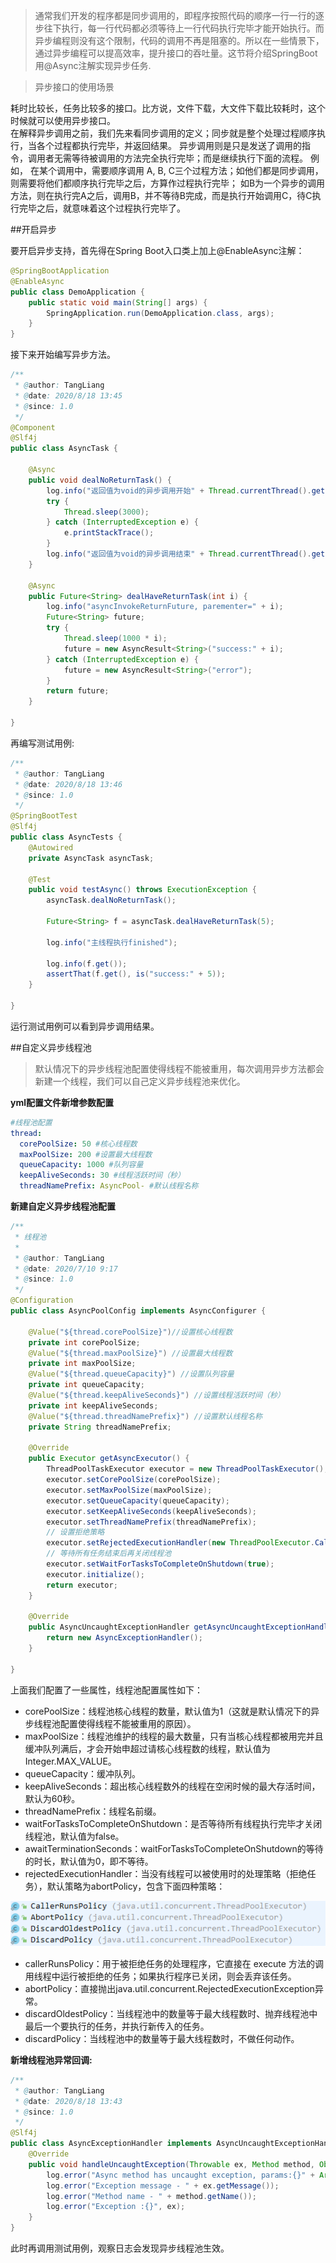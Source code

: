 > 通常我们开发的程序都是同步调用的，即程序按照代码的顺序一行一行的逐步往下执行，每一行代码都必须等待上一行代码执行完毕才能开始执行。而异步编程则没有这个限制，代码的调用不再是阻塞的。所以在一些情景下，通过异步编程可以提高效率，提升接口的吞吐量。这节将介绍SpringBoot用@Async注解实现异步任务.

> 异步接口的使用场景

耗时比较长，任务比较多的接口。比方说，文件下载，大文件下载比较耗时，这个时候就可以使用异步接口。
<br>
在解释异步调用之前，我们先来看同步调用的定义；同步就是整个处理过程顺序执行，当各个过程都执行完毕，并返回结果。 异步调用则是只是发送了调用的指令，调用者无需等待被调用的方法完全执行完毕；而是继续执行下面的流程。
例如， 在某个调用中，需要顺序调用 A, B, C三个过程方法；如他们都是同步调用，则需要将他们都顺序执行完毕之后，方算作过程执行完毕； 如B为一个异步的调用方法，则在执行完A之后，调用B，并不等待B完成，而是执行开始调用C，待C执行完毕之后，就意味着这个过程执行完毕了。

##开启异步

要开启异步支持，首先得在Spring Boot入口类上加上@EnableAsync注解：
```java
@SpringBootApplication
@EnableAsync
public class DemoApplication {
    public static void main(String[] args) {
        SpringApplication.run(DemoApplication.class, args);
    }
}
```

接下来开始编写异步方法。
```java
/**
 * @author: TangLiang
 * @date: 2020/8/18 13:45
 * @since: 1.0
 */
@Component
@Slf4j
public class AsyncTask {

    @Async
    public void dealNoReturnTask() {
        log.info("返回值为void的异步调用开始" + Thread.currentThread().getName());
        try {
            Thread.sleep(3000);
        } catch (InterruptedException e) {
            e.printStackTrace();
        }
        log.info("返回值为void的异步调用结束" + Thread.currentThread().getName());
    }

    @Async
    public Future<String> dealHaveReturnTask(int i) {
        log.info("asyncInvokeReturnFuture, parementer=" + i);
        Future<String> future;
        try {
            Thread.sleep(1000 * i);
            future = new AsyncResult<String>("success:" + i);
        } catch (InterruptedException e) {
            future = new AsyncResult<String>("error");
        }
        return future;
    }

}
```

再编写测试用例:
```java
/**
 * @author: TangLiang
 * @date: 2020/8/18 13:46
 * @since: 1.0
 */
@SpringBootTest
@Slf4j
public class AsyncTests {
    @Autowired
    private AsyncTask asyncTask;

    @Test
    public void testAsync() throws ExecutionException {
        asyncTask.dealNoReturnTask();

        Future<String> f = asyncTask.dealHaveReturnTask(5);

        log.info("主线程执行finished");

        log.info(f.get());
        assertThat(f.get(), is("success:" + 5));
    }

}
```

运行测试用例可以看到异步调用结果。

##自定义异步线程池

> 默认情况下的异步线程池配置使得线程不能被重用，每次调用异步方法都会新建一个线程，我们可以自己定义异步线程池来优化。

**yml配置文件新增参数配置**
```yaml
#线程池配置
thread:
  corePoolSize: 50 #核心线程数
  maxPoolSize: 200 #设置最大线程数
  queueCapacity: 1000 #队列容量
  keepAliveSeconds: 30 #线程活跃时间（秒）
  threadNamePrefix: AsyncPool- #默认线程名称
```

**新建自定义异步线程池配置**
```java
/**
 * 线程池
 *
 * @author: TangLiang
 * @date: 2020/7/10 9:17
 * @since: 1.0
 */
@Configuration
public class AsyncPoolConfig implements AsyncConfigurer {

    @Value("${thread.corePoolSize}")//设置核心线程数
    private int corePoolSize;
    @Value("${thread.maxPoolSize}") //设置最大线程数
    private int maxPoolSize;
    @Value("${thread.queueCapacity}") //设置队列容量
    private int queueCapacity;
    @Value("${thread.keepAliveSeconds}") //设置线程活跃时间（秒）
    private int keepAliveSeconds;
    @Value("${thread.threadNamePrefix}") //设置默认线程名称
    private String threadNamePrefix;

    @Override
    public Executor getAsyncExecutor() {
        ThreadPoolTaskExecutor executor = new ThreadPoolTaskExecutor();
        executor.setCorePoolSize(corePoolSize);
        executor.setMaxPoolSize(maxPoolSize);
        executor.setQueueCapacity(queueCapacity);
        executor.setKeepAliveSeconds(keepAliveSeconds);
        executor.setThreadNamePrefix(threadNamePrefix);
        // 设置拒绝策略
        executor.setRejectedExecutionHandler(new ThreadPoolExecutor.CallerRunsPolicy());
        // 等待所有任务结束后再关闭线程池
        executor.setWaitForTasksToCompleteOnShutdown(true);
        executor.initialize();
        return executor;
    }

    @Override
    public AsyncUncaughtExceptionHandler getAsyncUncaughtExceptionHandler() {
        return new AsyncExceptionHandler();
    }

}
```

上面我们配置了一些属性，线程池配置属性如下：

- corePoolSize：线程池核心线程的数量，默认值为1（这就是默认情况下的异步线程池配置使得线程不能被重用的原因）。
- maxPoolSize：线程池维护的线程的最大数量，只有当核心线程都被用完并且缓冲队列满后，才会开始申超过请核心线程数的线程，默认值为Integer.MAX_VALUE。
- queueCapacity：缓冲队列。
- keepAliveSeconds：超出核心线程数外的线程在空闲时候的最大存活时间，默认为60秒。
- threadNamePrefix：线程名前缀。
- waitForTasksToCompleteOnShutdown：是否等待所有线程执行完毕才关闭线程池，默认值为false。
- awaitTerminationSeconds：waitForTasksToCompleteOnShutdown的等待的时长，默认值为0，即不等待。
- rejectedExecutionHandler：当没有线程可以被使用时的处理策略（拒绝任务），默认策略为abortPolicy，包含下面四种策略：

![](../images/async/async_pool.png)

- callerRunsPolicy：用于被拒绝任务的处理程序，它直接在 execute 方法的调用线程中运行被拒绝的任务；如果执行程序已关闭，则会丢弃该任务。
- abortPolicy：直接抛出java.util.concurrent.RejectedExecutionException异常。
- discardOldestPolicy：当线程池中的数量等于最大线程数时、抛弃线程池中最后一个要执行的任务，并执行新传入的任务。
- discardPolicy：当线程池中的数量等于最大线程数时，不做任何动作。

**新增线程池异常回调:**
```java
/**
 * @author: TangLiang
 * @date: 2020/8/18 13:43
 * @since: 1.0
 */
@Slf4j
public class AsyncExceptionHandler implements AsyncUncaughtExceptionHandler {
    @Override
    public void handleUncaughtException(Throwable ex, Method method, Object... params) {
        log.error("Async method has uncaught exception, params:{}" + Arrays.toString(params));
        log.error("Exception message - " + ex.getMessage());
        log.error("Method name - " + method.getName());
        log.error("Exception :{}", ex);
    }
}
```

此时再调用测试用例，观察日志会发现异步线程池生效。

